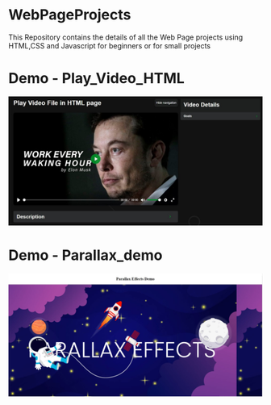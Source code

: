 # WebPageProjects
This Repository contains the details of all the Web Page projects using HTML,CSS and Javascript for beginners or for small projects

# Demo - Play_Video_HTML
![](/Demo.jpg)

# Demo - Parallax_demo
![](/parallaxdemo.jpg)
